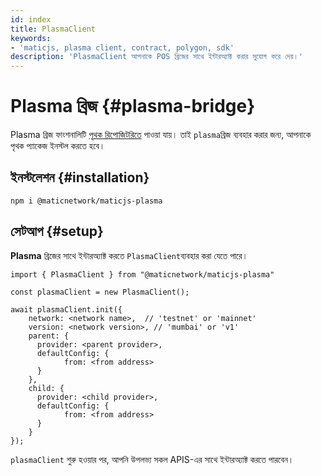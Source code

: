 ```yaml
---
id: index
title: PlasmaClient
keywords:
- 'maticjs, plasma client, contract, polygon, sdk'
description: 'PlasmaClient আপনাকে POS ব্রিজের সাথে ইন্টারঅ্যাক্ট করার সুযোগ করে দেয়।'
---
```


# Plasma ব্রিজ {#plasma-bridge}

Plasma ব্রিজ ফাংশনালিটি [পৃথক রিপোজিটরিতে](https://github.com/maticnetwork/maticjs-plasma) পাওয়া যায়। তাই `plasma`ব্রিজ ব্যবহার করার জন্য, আপনাকে পৃথক প্যাকেজ ইনস্টল করতে হবে।

## ইনস্টলেশন {#installation}

```
npm i @maticnetwork/maticjs-plasma
```

## সেটআপ {#setup}

**Plasma** ব্রিজের সাথে ইন্টারঅ্যাক্ট করতে `PlasmaClient`ব্যবহার করা যেতে পারে।

```
import { PlasmaClient } from "@maticnetwork/maticjs-plasma"

const plasmaClient = new PlasmaClient();

await plasmaClient.init({
    network: <network name>,  // 'testnet' or 'mainnet'
    version: <network version>, // 'mumbai' or 'v1'
    parent: {
      provider: <parent provider>,
      defaultConfig: {
            from: <from address>
      }
    },
    child: {
      provider: <child provider>,
      defaultConfig: {
            from: <from address>
      }
    }
});

```

`plasmaClient` শুরু হওয়ার পর, আপনি উপলভ্য সকল APIS-এর সাথে ইন্টারঅ্যাক্ট করতে পারবেন।

